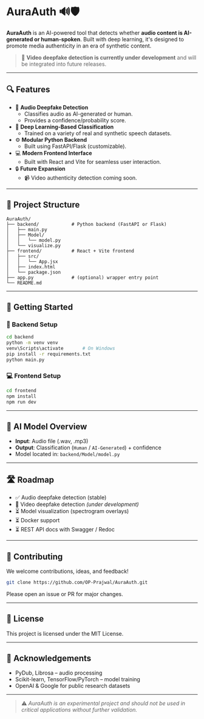 # AuraAuth 🔊🛡️

**AuraAuth** is an AI-powered tool that detects whether **audio content is AI-generated or human-spoken**. Built with deep learning, it's designed to promote media authenticity in an era of synthetic content.

> 🎥 **Video deepfake detection is currently under development** and will be integrated into future releases.

---

## 🔍 Features

- 🎤 **Audio Deepfake Detection**
  - Classifies audio as AI-generated or human.
  - Provides a confidence/probability score.
- 🧠 **Deep Learning-Based Classification**
  - Trained on a variety of real and synthetic speech datasets.
- ⚙️ **Modular Python Backend**
  - Built using FastAPI/Flask (customizable).
- 💻 **Modern Frontend Interface**
  - Built with React and Vite for seamless user interaction.
- 🔒 **Future Expansion**
  - 📹 Video authenticity detection coming soon.

---

## 📁 Project Structure

```
AuraAuth/
├── backend/            # Python backend (FastAPI or Flask)
│   ├── main.py
│   ├── Model/
│   │   └── model.py
│   └── visualize.py
├── frontend/           # React + Vite frontend
│   ├── src/
│   │   └── App.jsx
│   ├── index.html
│   └── package.json
├── app.py              # (optional) wrapper entry point
└── README.md
```

---

## 🚀 Getting Started

### 🔧 Backend Setup

```bash
cd backend
python -m venv venv
venv\Scripts\activate       # On Windows
pip install -r requirements.txt
python main.py
```

### 💻 Frontend Setup

```bash
cd frontend
npm install
npm run dev
```

---

## 🧠 AI Model Overview

* **Input**: Audio file (.wav, .mp3)
* **Output**: Classification (`Human` / `AI-Generated`) + confidence
* Model located in: `backend/Model/model.py`

---

## 🛣️ Roadmap

* ✅ Audio deepfake detection (stable)
* 🚧 Video deepfake detection *(under development)*
* ⏳ Model visualization (spectrogram overlays)
* ⏳ Docker support
* ⏳ REST API docs with Swagger / Redoc

---

## 🤝 Contributing

We welcome contributions, ideas, and feedback!

```bash
git clone https://github.com/OP-Prajwal/AuraAuth.git
```

Please open an issue or PR for major changes.

---

## 📄 License

This project is licensed under the MIT License.

---

## 🙌 Acknowledgements

* PyDub, Librosa – audio processing
* Scikit-learn, TensorFlow/PyTorch – model training
* OpenAI & Google for public research datasets

---

> ⚠️ *AuraAuth is an experimental project and should not be used in critical applications without further validation.*

